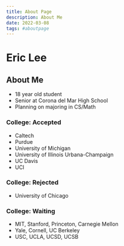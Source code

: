 ```yaml
---
title: About Page
description: About Me
date: 2022-03-08
tags: #aboutpage
---
```


# Eric Lee

## About Me

- 18 year old student
- Senior at Corona del Mar High School
- Planning on majoring in CS/Math

### College: Accepted

- Caltech
- Purdue
- University of Michigan
- University of Illinois Urbana-Champaign
- UC Davis
- UCI

### College: Rejected

- University of Chicago

### College: Waiting

- MIT, Stanford, Princeton, Carnegie Mellon
- Yale, Cornell, UC Berkeley
- USC, UCLA, UCSD, UCSB
